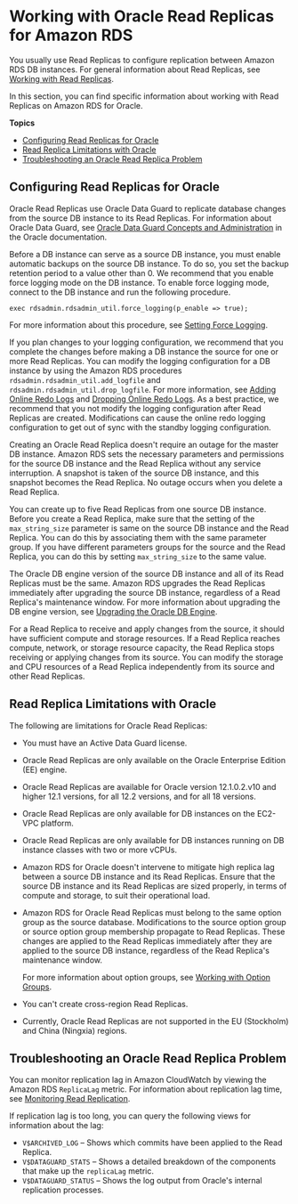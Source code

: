 # Working with Oracle Read Replicas for Amazon RDS<a name="oracle-read-replicas"></a>

You usually use Read Replicas to configure replication between Amazon RDS DB instances\. For general information about Read Replicas, see [Working with Read Replicas](USER_ReadRepl.md)\. 

In this section, you can find specific information about working with Read Replicas on Amazon RDS for Oracle\.

**Topics**
+ [Configuring Read Replicas for Oracle](#oracle-read-replicas.Configuration)
+ [Read Replica Limitations with Oracle](#oracle-read-replicas.limitations)
+ [Troubleshooting an Oracle Read Replica Problem](#oracle-read-replicas.troubleshooting)

## Configuring Read Replicas for Oracle<a name="oracle-read-replicas.Configuration"></a>

Oracle Read Replicas use Oracle Data Guard to replicate database changes from the source DB instance to its Read Replicas\. For information about Oracle Data Guard, see [Oracle Data Guard Concepts and Administration](https://docs.oracle.com/database/121/SBYDB/toc.htm) in the Oracle documentation\.

Before a DB instance can serve as a source DB instance, you must enable automatic backups on the source DB instance\. To do so, you set the backup retention period to a value other than 0\. We recommend that you enable force logging mode on the DB instance\. To enable force logging mode, connect to the DB instance and run the following procedure\. 

```
exec rdsadmin.rdsadmin_util.force_logging(p_enable => true);            
```

For more information about this procedure, see [Setting Force Logging](Appendix.Oracle.CommonDBATasks.Log.md#Appendix.Oracle.CommonDBATasks.SettingForceLogging)\.

If you plan changes to your logging configuration, we recommend that you complete the changes before making a DB instance the source for one or more Read Replicas\. You can modify the logging configuration for a DB instance by using the Amazon RDS procedures `rdsadmin.rdsadmin_util.add_logfile` and `rdsadmin.rdsadmin_util.drop_logfile`\. For more information, see [Adding Online Redo Logs](Appendix.Oracle.CommonDBATasks.Log.md#Appendix.Oracle.CommonDBATasks.RedoLogs) and [Dropping Online Redo Logs](Appendix.Oracle.CommonDBATasks.Log.md#Appendix.Oracle.CommonDBATasks.DroppingRedoLogs)\. As a best practice, we recommend that you not modify the logging configuration after Read Replicas are created\. Modifications can cause the online redo logging configuration to get out of sync with the standby logging configuration\. 

Creating an Oracle Read Replica doesn't require an outage for the master DB instance\. Amazon RDS sets the necessary parameters and permissions for the source DB instance and the Read Replica without any service interruption\. A snapshot is taken of the source DB instance, and this snapshot becomes the Read Replica\. No outage occurs when you delete a Read Replica\. 

You can create up to five Read Replicas from one source DB instance\. Before you create a Read Replica, make sure that the setting of the `max_string_size` parameter is same on the source DB instance and the Read Replica\. You can do this by associating them with the same parameter group\. If you have different parameters groups for the source and the Read Replica, you can do this by setting `max_string_size` to the same value\.

The Oracle DB engine version of the source DB instance and all of its Read Replicas must be the same\. Amazon RDS upgrades the Read Replicas immediately after upgrading the source DB instance, regardless of a Read Replica's maintenance window\. For more information about upgrading the DB engine version, see [Upgrading the Oracle DB Engine](USER_UpgradeDBInstance.Oracle.md)\.

For a Read Replica to receive and apply changes from the source, it should have sufficient compute and storage resources\. If a Read Replica reaches compute, network, or storage resource capacity, the Read Replica stops receiving or applying changes from its source\. You can modify the storage and CPU resources of a Read Replica independently from its source and other Read Replicas\. 

## Read Replica Limitations with Oracle<a name="oracle-read-replicas.limitations"></a>

The following are limitations for Oracle Read Replicas: 
+ You must have an Active Data Guard license\.
+ Oracle Read Replicas are only available on the Oracle Enterprise Edition \(EE\) engine\.
+ Oracle Read Replicas are available for Oracle version 12\.1\.0\.2\.v10 and higher 12\.1 versions, for all 12\.2 versions, and for all 18 versions\.
+ Oracle Read Replicas are only available for DB instances on the EC2\-VPC platform\.
+ Oracle Read Replicas are only available for DB instances running on DB instance classes with two or more vCPUs\.
+ Amazon RDS for Oracle doesn't intervene to mitigate high replica lag between a source DB instance and its Read Replicas\. Ensure that the source DB instance and its Read Replicas are sized properly, in terms of compute and storage, to suit their operational load\.
+ Amazon RDS for Oracle Read Replicas must belong to the same option group as the source database\. Modifications to the source option group or source option group membership propagate to Read Replicas\. These changes are applied to the Read Replicas immediately after they are applied to the source DB instance, regardless of the Read Replica's maintenance window\.

  For more information about option groups, see [Working with Option Groups](USER_WorkingWithOptionGroups.md)\.
+ You can't create cross\-region Read Replicas\.
+ Currently, Oracle Read Replicas are not supported in the EU \(Stockholm\) and China \(Ningxia\) regions\.

## Troubleshooting an Oracle Read Replica Problem<a name="oracle-read-replicas.troubleshooting"></a>

You can monitor replication lag in Amazon CloudWatch by viewing the Amazon RDS `ReplicaLag` metric\. For information about replication lag time, see [Monitoring Read Replication](USER_ReadRepl.md#USER_ReadRepl.Monitoring)\.

If replication lag is too long, you can query the following views for information about the lag:
+ `V$ARCHIVED_LOG` – Shows which commits have been applied to the Read Replica\.
+ `V$DATAGUARD_STATS` – Shows a detailed breakdown of the components that make up the `replicaLag` metric\.
+ `V$DATAGUARD_STATUS` – Shows the log output from Oracle's internal replication processes\.